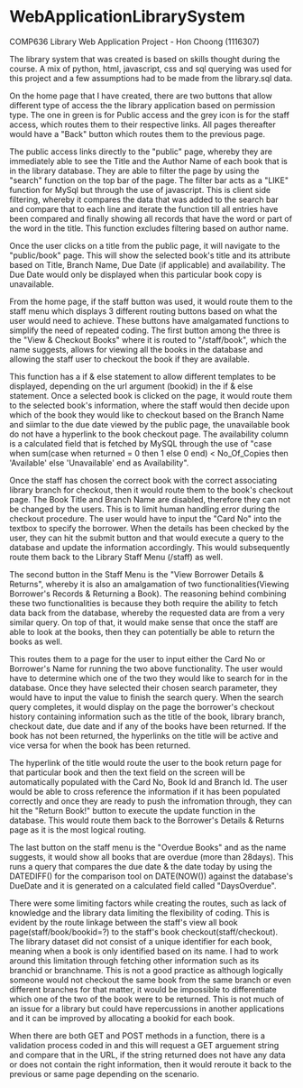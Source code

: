 # WebApplicationLibrarySystem
COMP636 Library Web Application Project - Hon Choong (1116307)

The library system that was created is based on skills thought during the course. A mix of python, html, javascript, css and sql querying was used for this project and a few assumptions had to be made from the library.sql data.

On the home page that I have created, there are two buttons that allow different type of access the the library application based on permission type. The one in green is for Public access and the grey icon is for the staff access, which routes them to their respective links. All pages thereafter would have a "Back" button which routes them to the previous page.

The public access links directly to the "public" page, whereby they are immediately able to see the Title and the Author Name of each book that is in the library database. They are able to filter the page by using the "search" function on the top bar of the page. The filter bar acts as a "LIKE" function for MySql but through the use of javascript. This is client side filtering, whereby it compares the data that was added to the search bar and compare that to each line and iterate the function till all entries have been compared and finally showing all records that have the word or part of the word in the title. This function excludes filtering based on author name.

Once the user clicks on a title from the public page, it will navigate to the "public/book" page. This will show the selected book's title and its attribute based on Title, Branch Name, Due Date (if applicable) and availability. The Due Date would only be displayed when this particular book copy is unavailable.

From the home page, if the staff button was used, it would route them to the staff menu which displays 3 different routing buttons based on what the user would need to achieve. These buttons have amalgamated functions to simplify the need of repeated coding. The first button among the three is the "View & Checkout Books" where it is routed to "/staff/book", which the name suggests, allows for viewing all the books in the database and allowing the staff user to checkout the book if they are available.

This function has a if & else statement to allow different templates to be displayed, depending on the url argument (bookid) in the if & else statement. Once a selected book is clicked on the page, it would route them to the selected book's information, where the staff would then decide upon which of the book they would like to checkout based on the Branch Name and siimlar to the due date viewed by the public page, the unavailable book do not have a hyperlink to the book checkout page. The availability column is a calculated field that is fetched by MySQL through the use of "case when sum(case when returned = 0 then 1 else 0 end) < No_Of_Copies then 'Available' else 'Unavailable' end as Availability".

Once the staff has chosen the correct book with the correct associating library branch for checkout, then it would route them to the book's checkout page. The Book Title and Branch Name are disabled, therefore they can not be changed by the users. This is to limit human handling error during the checkout procedure. The user would have to input the "Card No" into the textbox to specify the borrower. When the details has been checked by the user, they can hit the submit button and that would execute a query to the database and update the information accordingly. This would subsequently route them back to the Library Staff Menu (/staff) as well.

The second button in the Staff Menu is the "View Borrower Details & Returns", whereby it is also an amalgamation of two functionalities(Viewing Borrower's Records & Returning a Book). The reasoning behind combining these two functionalities is because they both require the ability to fetch data back from the database, whereby the requested data are from a very similar query. On top of that, it would make sense that once the staff are able to look at the books, then they can potentially be able to return the books as well. 

This routes them to a page for the user to input either the Card No or Borrower's Name for running the two above functionality. The user would have to determine which one of the two they would like to search for in the database. Once they have selected their chosen search parameter, they would have to input the value to finish the search query. When the search query completes, it would display on the page the borrower's checkout history containing information such as the title of the book, library branch, checkout date, due date and if any of the books have been returned. If the book has not been returned, the hyperlinks on the title will be active and vice versa for when the book has been returned.

The hyperlink of the title would route the user to the book return page for that particular book and then the text field on the screen will be automatically populated with the Card No, Book Id and Branch Id. The user would be able to cross reference the information if it has been populated correctly and once they are ready to push the infromation through, they can hit the "Return Book!" button to execute the update function in the database. This would route them back to the Borrower's Details & Returns page as it is the most logical routing.

The last button on the staff menu is the "Overdue Books" and as the name suggests, it would show all books that are overdue (more than 28days). This runs a query that compares the due date & the date today by using the DATEDIFF() for the comparison tool on DATE(NOW()) against the database's DueDate and it is generated on a calculated field called "DaysOverdue". 

There were some limiting factors while creating the routes, such as lack of knowledge and the library data limiting the flexibility of coding. This is evident by the route linkage between the staff's view all book page(staff/book/bookid=?) to the staff's book checkout(staff/checkout). The library dataset did not consist of a unique identifier for each book, meaning when a book is only identified based on its name. I had to work around this limitation through fetching other information such as its branchid or branchname. This is not a good practice as although logically someone would not checkout the same book from the same branch or even different branches for that matter, it would be impossible to differentiate which one of the two of the book were to be returned. This is not much of an issue for a library but could have repercussions in another applications and it can be improved by allocating a bookid for each book.

When there are both GET and POST methods in a function, there is a validation process coded in and this will request a GET arguement string and compare that in the URL, if the string returned does not have any data or does not contain the right information, then it would reroute it back to the previous or same page depending on the scenario.